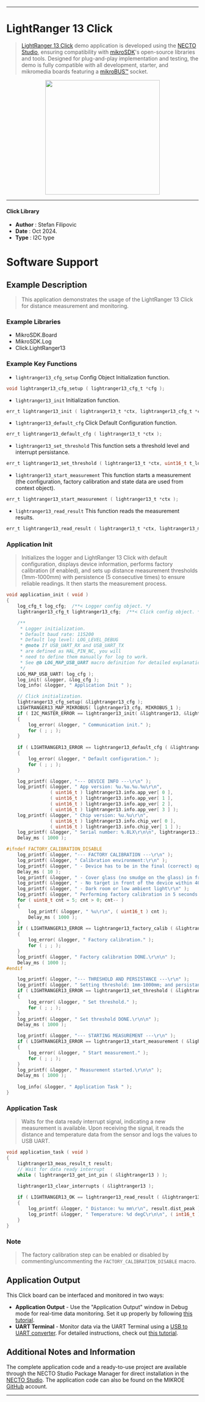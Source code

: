 
---
# LightRanger 13 Click

> [LightRanger 13 Click](https://www.mikroe.com/?pid_product=MIKROE-6479) demo application is developed using
the [NECTO Studio](https://www.mikroe.com/necto), ensuring compatibility with [mikroSDK](https://www.mikroe.com/mikrosdk)'s
open-source libraries and tools. Designed for plug-and-play implementation and testing, the demo is fully compatible with
all development, starter, and mikromedia boards featuring a [mikroBUS&trade;](https://www.mikroe.com/mikrobus) socket.

<p align="center">
  <img src="https://www.mikroe.com/?pid_product=MIKROE-6479&image=1" height=300px>
</p>

---

#### Click Library

- **Author**        : Stefan Filipovic
- **Date**          : Oct 2024.
- **Type**          : I2C type

# Software Support

## Example Description

> This application demonstrates the usage of the LightRanger 13 Click for distance measurement and monitoring.

### Example Libraries

- MikroSDK.Board
- MikroSDK.Log
- Click.LightRanger13

### Example Key Functions

- `lightranger13_cfg_setup` Config Object Initialization function.
```c
void lightranger13_cfg_setup ( lightranger13_cfg_t *cfg );
```

- `lightranger13_init` Initialization function.
```c
err_t lightranger13_init ( lightranger13_t *ctx, lightranger13_cfg_t *cfg );
```

- `lightranger13_default_cfg` Click Default Configuration function.
```c
err_t lightranger13_default_cfg ( lightranger13_t *ctx );
```

- `lightranger13_set_threshold` This function sets a threshold level and interrupt persistance.
```c
err_t lightranger13_set_threshold ( lightranger13_t *ctx, uint16_t t_low, uint16_t t_high, uint8_t persistance );
```

- `lightranger13_start_measurement` This function starts a measurement (the configuration, factory calibration and state data are used from context object).
```c
err_t lightranger13_start_measurement ( lightranger13_t *ctx );
```

- `lightranger13_read_result` This function reads the measurement results.
```c
err_t lightranger13_read_result ( lightranger13_t *ctx, lightranger13_meas_result_t *result );
```

### Application Init

> Initializes the logger and LightRanger 13 Click with default configuration,
displays device information, performs factory calibration (if enabled), and sets up
distance measurement thresholds (1mm-1000mm) with persistence (5 consecutive times)
to ensure reliable readings. It then starts the measurement process.

```c
void application_init ( void )
{
    log_cfg_t log_cfg;  /**< Logger config object. */
    lightranger13_cfg_t lightranger13_cfg;  /**< Click config object. */

    /** 
     * Logger initialization.
     * Default baud rate: 115200
     * Default log level: LOG_LEVEL_DEBUG
     * @note If USB_UART_RX and USB_UART_TX 
     * are defined as HAL_PIN_NC, you will 
     * need to define them manually for log to work. 
     * See @b LOG_MAP_USB_UART macro definition for detailed explanation.
     */
    LOG_MAP_USB_UART( log_cfg );
    log_init( &logger, &log_cfg );
    log_info( &logger, " Application Init " );

    // Click initialization.
    lightranger13_cfg_setup( &lightranger13_cfg );
    LIGHTRANGER13_MAP_MIKROBUS( lightranger13_cfg, MIKROBUS_1 );
    if ( I2C_MASTER_ERROR == lightranger13_init( &lightranger13, &lightranger13_cfg ) ) 
    {
        log_error( &logger, " Communication init." );
        for ( ; ; );
    }
    
    if ( LIGHTRANGER13_ERROR == lightranger13_default_cfg ( &lightranger13 ) )
    {
        log_error( &logger, " Default configuration." );
        for ( ; ; );
    }

    log_printf( &logger, "--- DEVICE INFO ---\r\n" );
    log_printf( &logger, " App version: %u.%u.%u.%u\r\n",
                ( uint16_t ) lightranger13.info.app_ver[ 0 ], 
                ( uint16_t ) lightranger13.info.app_ver[ 1 ], 
                ( uint16_t ) lightranger13.info.app_ver[ 2 ], 
                ( uint16_t ) lightranger13.info.app_ver[ 3 ] );
    log_printf( &logger, " Chip version: %u.%u\r\n",
                ( uint16_t ) lightranger13.info.chip_ver[ 0 ], 
                ( uint16_t ) lightranger13.info.chip_ver[ 1 ] );
    log_printf( &logger, " Serial number: %.8LX\r\n\n", lightranger13.info.serial_num );
    Delay_ms ( 1000 );

#ifndef FACTORY_CALIBRATION_DISABLE
    log_printf( &logger, "--- FACTORY CALIBRATION ---\r\n" );
    log_printf( &logger, " Calibration environment:\r\n" );
    log_printf( &logger, " - Device has to be in the final (correct) optical stack\r\n" );
    Delay_ms ( 10 );
    log_printf( &logger, " - Cover glass (no smudge on the glass) in front of the device\r\n" );
    log_printf( &logger, " - No target in front of the device within 40cm\r\n" );
    log_printf( &logger, " - Dark room or low ambient light\r\n" );
    log_printf( &logger, " Performing factory calibration in 5 seconds...\r\n" );
    for ( uint8_t cnt = 5; cnt > 0; cnt-- )
    {
        log_printf( &logger, " %u\r\n", ( uint16_t ) cnt );
        Delay_ms ( 1000 );
    }
    if ( LIGHTRANGER13_ERROR == lightranger13_factory_calib ( &lightranger13 ) )
    {
        log_error( &logger, " Factory calibration." );
        for ( ; ; );
    }
    log_printf( &logger, " Factory calibration DONE.\r\n\n" );
    Delay_ms ( 1000 );
#endif

    log_printf( &logger, "--- THRESHOLD AND PERSISTANCE ---\r\n" );
    log_printf( &logger, " Setting threshold: 1mm-1000mm; and persistance: 5 times\r\n" );
    if ( LIGHTRANGER13_ERROR == lightranger13_set_threshold ( &lightranger13, 1, 1000, 5 ) )
    {
        log_error( &logger, " Set threshold." );
        for ( ; ; );
    }
    log_printf( &logger, " Set threshold DONE.\r\n\n" );
    Delay_ms ( 1000 );

    log_printf( &logger, "--- STARTING MEASUREMENT ---\r\n" );
    if ( LIGHTRANGER13_ERROR == lightranger13_start_measurement ( &lightranger13 ) )
    {
        log_error( &logger, " Start measurement." );
        for ( ; ; );
    }
    log_printf( &logger, " Measurement started.\r\n\n" );
    Delay_ms ( 1000 );
    
    log_info( &logger, " Application Task " );
}
```

### Application Task

> Waits for the data ready interrupt signal, indicating a new measurement is available.
Upon receiving the signal, it reads the distance and temperature data from the sensor
and logs the values to USB UART.

```c
void application_task ( void )
{
    lightranger13_meas_result_t result;
    // Wait for data ready interrupt
    while ( lightranger13_get_int_pin ( &lightranger13 ) );

    lightranger13_clear_interrupts ( &lightranger13 );
    
    if ( LIGHTRANGER13_OK == lightranger13_read_result ( &lightranger13, &result ) )
    {
        log_printf( &logger, " Distance: %u mm\r\n", result.dist_peak );
        log_printf( &logger, " Temperature: %d degC\r\n\n", ( int16_t ) result.temperature );
    }
}
```

### Note

> The factory calibration step can be enabled or disabled by commenting/uncommenting the `FACTORY_CALIBRATION_DISABLE` macro.

## Application Output

This Click board can be interfaced and monitored in two ways:
- **Application Output** - Use the "Application Output" window in Debug mode for real-time data monitoring.
Set it up properly by following [this tutorial](https://www.youtube.com/watch?v=ta5yyk1Woy4).
- **UART Terminal** - Monitor data via the UART Terminal using
a [USB to UART converter](https://www.mikroe.com/click/interface/usb?interface*=uart,uart). For detailed instructions,
check out [this tutorial](https://help.mikroe.com/necto/v2/Getting%20Started/Tools/UARTTerminalTool).

## Additional Notes and Information

The complete application code and a ready-to-use project are available through the NECTO Studio Package Manager for 
direct installation in the [NECTO Studio](https://www.mikroe.com/necto). The application code can also be found on
the MIKROE [GitHub](https://github.com/MikroElektronika/mikrosdk_click_v2) account.

---
